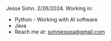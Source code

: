 Jesse Sohn.
2/26/2024.
Working in:
  - Python
        - Working with AI software
  - Java
- Reach me at: sohnjessea@gmail.com
    
